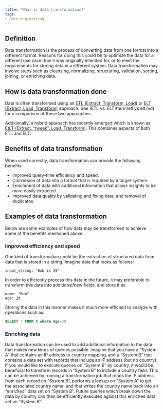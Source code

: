 ```yaml
---
title: "What is data transformation?"
tags:
- data engineering
---
```


## Definition
Data transformation is the process of converting data from one format into a different format. Reasons for doing this could be to optimize the data for a different use case than it was originally intended for, or to meet the requirements for storing data in a different system. Data transformation may involve steps such as cleansing, normalizing, structuring, validation, sorting, joining, or enriching data. 

## How is data transformation done
Data is often transformed using an [ETL (Extract, Transform, Load)](term/etl.md) or [ELT (Extract, Load, Transform)](term/elt.md) approach. See [ETL vs. ELT](term/etl vs elt.md) for a comparison of these two approaches.  

Additionally, a hybrid approach has recently emerged which is known as [EtLT (Extract, “tweak”, Load, Transform)](term/etlt.md). This combines aspects of both ETL and ELT. 

## Benefits of data transformation
When used correctly, data transformation can provide the following benefits:

- Improved query-time efficiency and speed. 
- Conversion of data into a format that is required by a target system.
- Enrichment of data with additional information that allows insights to be more easily extracted.
- Improved data quality by validating and fixing data, and removal of duplicates. 

## Examples of data transformation
Below are some examples of how data may be transformed to achieve some of the benefits mentioned above.

### Improved efficiency and speed
One kind of transformation could be the extraction of structured data from data that is stored in a string. Imagine data that looks as follows: 

```
input_string: "Bob is 29"
```

In order to efficiently process this data in the future, it may preferable to transform this data into additional/new fields, and store it as:

```
name: "Bob"
age: 29
```

Storing the data in this manner makes it much more efficient to analyze with operations such as:

```sql
SELECT * FROM X where Age=29
```

### Enriching data
Data transformation can be used to add additional information to the data that makes new kinds of queries possible. Imagine that you have a “System A” that contains an IP address to country mapping, and a “System B” that contains a data set with records that include an IP address (but no country). If you would like to execute queries on “System B” by country, it would be beneficial to transform records in “System B” to include a country field. This can be achieved by running a transformation job that reads the IP address from each record on “System B”, performs a lookup on “System A” to get the associated country name, and that writes the country name back into an “enriched” data set on “System B”. Future queries which break down the data by country can then be efficiently executed against this enriched data set on “System B”. 

